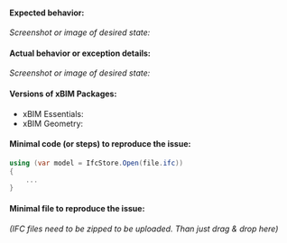 #### Expected behavior:


*Screenshot or image of desired state:*



#### Actual behavior or exception details:


*Screenshot or image of desired state:*




#### Versions of xBIM Packages:

- xBIM Essentials: 
- xBIM Geometry: 



#### Minimal code (or steps) to reproduce the issue:
```cs
using (var model = IfcStore.Open(file.ifc))
{
    ...
}
```

#### Minimal file to reproduce the issue:
*(IFC files need to be zipped to be uploaded. Than just drag & drop here)*
